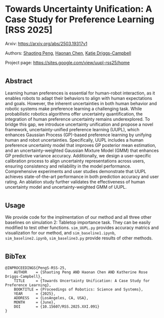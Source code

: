 # Towards Uncertainty Unification: A Case Study for Preference Learning [RSS 2025]
Arxiv: https://arxiv.org/abs/2503.19317v1

Authors: [Shaoting Peng](https://shaotingpeng.github.io/), [Haonan Chen](https://haonan16.github.io/), [Katie Driggs-Campbell](https://krdc.web.illinois.edu/)

Project page: https://sites.google.com/view/uupl-rss25/home
#

## Abstract
Learning human preferences is essential for human-robot interaction, as it enables robots to adapt their behaviors to align with human expectations and goals. However, the inherent uncertainties in both human behavior and robotic systems make preference learning a challenging task. While probabilistic robotics algorithms offer uncertainty quantification, the integration of human preference uncertainty remains underexplored. To bridge this gap, we introduce uncertainty unification and propose a novel framework, uncertainty-unified preference learning (UUPL), which enhances Gaussian Process (GP)-based preference learning by unifying human and robot uncertainties. Specifically, UUPL includes a human preference uncertainty model that improves GP posterior mean estimation, and an uncertainty-weighted Gaussian Mixture Model (GMM) that enhances GP predictive variance accuracy. Additionally, we design a user-specific calibration process to align uncertainty representations across users, ensuring consistency and reliability in the model performance. Comprehensive experiments and user studies demonstrate that UUPL achieves state-of-the-art performance in both prediction accuracy and user rating. An ablation study further validates the effectiveness of human uncertainty model and uncertainty-weighted GMM of UUPL.

#

## Usage
We provide code for the implmentation of our method and all three other baselines on simulation 2: Tabletop importance task. They can be easily modified to test other functions. `sim_UUPL.py` provides accuracy matrics and visualization for our method, and `sim_baseline1.ipynb`, `sim_baseline2.ipynb`, `sim_baseline3.py` provide results of other methods.

#

## BibTex
```
@INPROCEEDINGS{PengS-RSS-25, 
    AUTHOR    = {Shaoting Peng AND Haonan Chen AND Katherine Rose Driggs-Campbell}, 
    TITLE     = {Towards Uncertainty Unification: A Case Study for Preference Learning}, 
    BOOKTITLE = {Proceedings of Robotics: Science and Systems}, 
    YEAR      = {2025}, 
    ADDRESS   = {LosAngeles, CA, USA}, 
    MONTH     = {June}, 
    DOI       = {10.15607/RSS.2025.XXI.091} 
}
```
